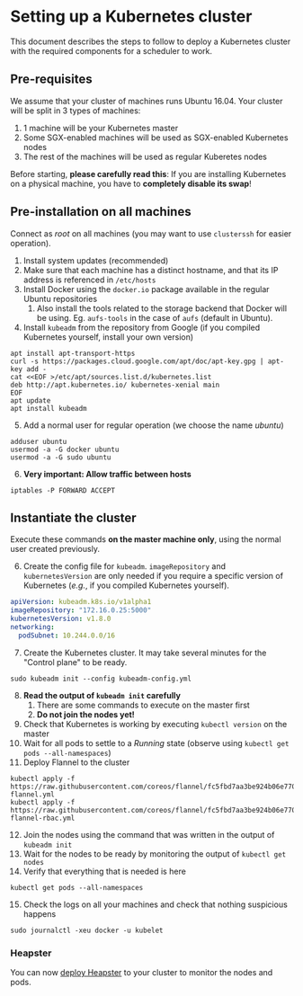# Setting up a Kubernetes cluster

This document describes the steps to follow to deploy a Kubernetes cluster with the required components for a scheduler to work.

## Pre-requisites

We assume that your cluster of machines runs Ubuntu 16.04.
Your cluster will be split in 3 types of machines:

1. 1 machine will be your Kubernetes master
2. Some SGX-enabled machines will be used as SGX-enabled Kubernetes nodes
3. The rest of the machines will be used as regular Kuberetes nodes

Before starting, **please carefully read this**: If you are installing Kubernetes on a physical machine, you have to **completely disable its swap**!

## Pre-installation on all machines

Connect as _root_ on all machines (you may want to use `clusterssh` for easier operation).

1. Install system updates (recommended)
2. Make sure that each machine has a distinct hostname, and that its IP address is referenced in `/etc/hosts`
3. Install Docker using the `docker.io` package available in the regular Ubuntu repositories
    1. Also install the tools related to the storage backend that Docker will be using. Eg. `aufs-tools` in the case of `aufs` (default in Ubuntu).
4. Install `kubeadm` from the repository from Google (if you compiled Kubernetes yourself, install your own version)
```
apt install apt-transport-https
curl -s https://packages.cloud.google.com/apt/doc/apt-key.gpg | apt-key add -
cat <<EOF >/etc/apt/sources.list.d/kubernetes.list
deb http://apt.kubernetes.io/ kubernetes-xenial main
EOF
apt update
apt install kubeadm
```
5. Add a normal user for regular operation (we choose the name _ubuntu_)
```
adduser ubuntu
usermod -a -G docker ubuntu
usermod -a -G sudo ubuntu
```
6. **Very important: Allow traffic between hosts**
```
iptables -P FORWARD ACCEPT
```

## Instantiate the cluster

Execute these commands **on the master machine only**, using the normal user created previously.

6. Create the config file for `kubeadm`. `imageRepository` and `kubernetesVersion` are only needed if you require a specific version of Kubernetes (_e.g._, if you compiled Kubernetes yourself).
```yaml
apiVersion: kubeadm.k8s.io/v1alpha1
imageRepository: "172.16.0.25:5000"
kubernetesVersion: v1.8.0
networking:
  podSubnet: 10.244.0.0/16
```
7. Create the Kubernetes cluster. It may take several minutes for the "Control plane" to be ready.
```
sudo kubeadm init --config kubeadm-config.yml
```
8. **Read the output of `kubeadm init` carefully**
    1. There are some commands to execute on the master first
    2. **Do not join the nodes yet!**
9. Check that Kubernetes is working by executing `kubectl version` on the master
10. Wait for all pods to settle to a _Running_ state (observe using `kubectl get pods --all-namespaces`)
11. Deploy Flannel to the cluster
```
kubectl apply -f https://raw.githubusercontent.com/coreos/flannel/fc5fbd7aa3be924b06e770bfb0e7f4d69d649735/Documentation/kube-flannel.yml
kubectl apply -f https://raw.githubusercontent.com/coreos/flannel/fc5fbd7aa3be924b06e770bfb0e7f4d69d649735/Documentation/kube-flannel-rbac.yml
```
12. Join the nodes using the command that was written in the output of `kubeadm init`
13. Wait for the nodes to be ready by monitoring the output of `kubectl get nodes`
14. Verify that everything that is needed is here
```
kubectl get pods --all-namespaces
```
15. Check the logs on all your machines and check that nothing suspicious happens
```
sudo journalctl -xeu docker -u kubelet
```

### Heapster

You can now [deploy Heapster](deploy-heapster.md) to your cluster to monitor the nodes and pods.

